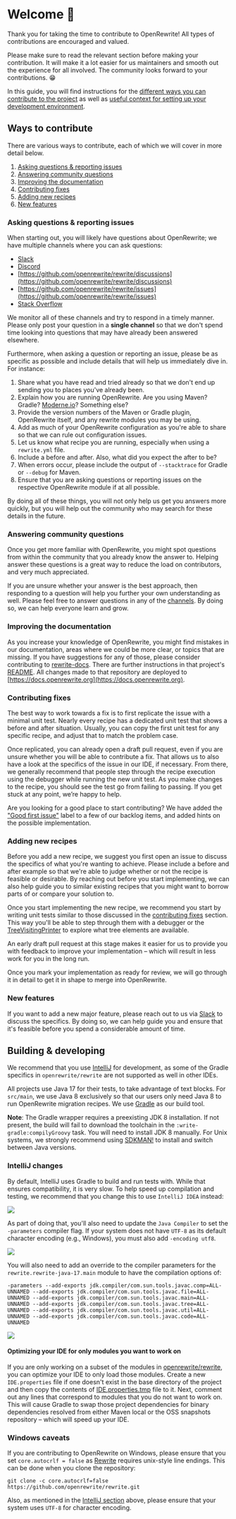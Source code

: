 # Welcome 👋

Thank you for taking the time to contribute to OpenRewrite! All types of contributions are encouraged and valued. 

Please make sure to read the relevant section before making your contribution. It will make it a lot easier for us maintainers and smooth out the experience for all involved. The community looks forward to your contributions. 😁

In this guide, you will find instructions for the [different ways you can contribute to the project](#ways-to-contribute) as well as [useful context for setting up your development environment](#building--developing).

## Ways to contribute

There are various ways to contribute, each of which we will cover in more detail below.

1. [Asking questions & reporting issues](#asking-questions--reporting-issues)
2. [Answering community questions](#answering-community-questions)
3. [Improving the documentation](#improving-the-documentation)
4. [Contributing fixes](#contributing-fixes)
5. [Adding new recipes](#adding-new-recipes)
6. [New features](#new-features)

### Asking questions & reporting issues

When starting out, you will likely have questions about OpenRewrite; we have multiple channels where you can ask questions:

* [Slack](https://join.slack.com/t/rewriteoss/shared_invite/zt-nj42n3ea-b~62rIHzb3Vo0E1APKCXEA)
* [Discord](https://discord.gg/xk3ZKrhWAb)
* [https://github.com/openrewrite/rewrite/discussions](https://github.com/openrewrite/rewrite/discussions)
* [https://github.com/openrewrite/rewrite/issues](https://github.com/openrewrite/rewrite/issues)
* [Stack Overflow](https://stackoverflow.com/questions/tagged/openrewrite)

We monitor all of these channels and try to respond in a timely manner. Please only post your question in a **single channel** so that we don't spend time looking into questions that may have already been answered elsewhere.

Furthermore, when asking a question or reporting an issue, please be as specific as possible and include details that will help us immediately dive in. For instance:

1. Share what you have read and tried already so that we don't end up sending you to places you've already been.
2. Explain how you are running OpenRewrite. Are you using Maven? Gradle? [Moderne.io](https://app.moderne.io)? Something else?
3. Provide the version numbers of the Maven or Gradle plugin, OpenRewrite itself, and any rewrite modules you may be using.
4. Add as much of your OpenRewrite configuration as you're able to share so that we can rule out configuration issues.
5. Let us know what recipe you are running, especially when using a `rewrite.yml` file.
6. Include a before and after. Also, what did you expect the after to be?
7. When errors occur, please include the output of `--stacktrace` for Gradle or `--debug` for Maven.
8. Ensure that you are asking questions or reporting issues on the respective OpenRewrite module if at all possible.

By doing all of these things, you will not only help us get you answers more quickly, but you will help out the community who may search for these details in the future.

### Answering community questions

Once you get more familiar with OpenRewrite, you might spot questions from within the community that you already know the answer to. Helping answer these questions is a great way to reduce the load on contributors, and very much appreciated.

If you are unsure whether your answer is the best approach, then responding to a question will help you further your own understanding as well. Please feel free to answer questions in any of the [channels](#asking-questions--reporting-issues). By doing so, we can help everyone learn and grow.

### Improving the documentation

As you increase your knowledge of OpenRewrite, you might find mistakes in our documentation, areas where we could be more clear, or topics that are missing. If you have suggestions for any of those, please consider contributing to [rewrite-docs](https://github.com/openrewrite/rewrite-docs). There are further instructions in that project's [README](https://github.com/openrewrite/rewrite-docs#readme). All changes made to that repository are deployed to [https://docs.openrewrite.org](https://docs.openrewrite.org).

### Contributing fixes

The best way to work towards a fix is to first replicate the issue with a minimal unit test. Nearly every recipe has a dedicated unit test that shows a before and after situation. Usually, you can copy the first unit test for any specific recipe, and adjust that to match the problem case. 

Once replicated, you can already open a draft pull request, even if you are unsure whether you will be able to contribute a fix. That allows us to also have a look at the specifics of the issue in our IDE, if necessary. From there, we generally recommend that people step through the recipe execution using the debugger while running the new unit test. As you make changes to the recipe, you should see the test go from failing to passing. If you get stuck at any point, we’re happy to help.

Are you looking for a good place to start contributing? We have added the ["Good first issue"](https://github.com/orgs/openrewrite/projects/4/views/10?filterQuery=label%3A%22good+first+issue%22) label to a few of our backlog items, and added hints on the possible implementation.

### Adding new recipes

Before you add a new recipe, we suggest you first open an issue to discuss the specifics of what you're wanting to achieve. Please include a before and after example so that we're able to judge whether or not the recipe is feasible or desirable. By reaching out before you start implementing, we can also help guide you to similar existing recipes that you might want to borrow parts of or compare your solution to.

Once you start implementing the new recipe, we recommend you start by writing unit tests similar to those discussed in the [contributing fixes](#contributing-fixes) section. This way you'll be able to step through them with a debugger or the [TreeVisitingPrinter](https://docs.openrewrite.org/concepts-explanations/tree-visiting-printer) to explore what tree elements are available.

An early draft pull request at this stage makes it easier for us to provide you with feedback to improve your implementation – which will result in less work for you in the long run. 

Once you mark your implementation as ready for review, we will go through it in detail to get it in shape to merge into OpenRewrite.

### New features

If you want to add a new major feature, please reach out to us via [Slack](https://join.slack.com/t/rewriteoss/shared_invite/zt-nj42n3ea-b~62rIHzb3Vo0E1APKCXEA) to discuss the specifics. By doing so, we can help guide you and ensure that it's feasible before you spend a considerable amount of time.

## Building & developing

We recommend that you use [IntelliJ](https://www.jetbrains.com/idea/) for development, as some of the Gradle specifics in `openrewrite/rewrite` are not supported as well in other IDEs. 

All projects use Java 17 for their tests, to take advantage of text blocks. For `src/main`, we use Java 8 exclusively so that our users only need Java 8 to run OpenRewrite migration recipes. We use [Gradle](https://gradle.org/) as our build tool.

**Note**: The Gradle wrapper requires a preexisting JDK 8 installation. If not present, the build will fail to download the toolchain in the `:write-gradle:compilyGroovy` task. You will need to install JDK 8 manually. For Unix systems, we strongly recommend using [SDKMAN!](https://sdkman.io/) to install and switch between Java versions. 

### IntelliJ changes

By default, IntelliJ uses Gradle to build and run tests with. While that ensures compatibility, it is very slow. To help speed up compilation and testing, we recommend that you change this to use `IntelliJ IDEA` instead:

![](/resources/gradle-select.png)

As part of doing that, you'll also need to update the `Java Compiler` to set the `-parameters` compiler flag. If your system does not have `UTF-8` as its default character encoding (e.g., Windows), you must also add `-encoding utf8`.

![](/resources/parameters.png)

You will also need to add an override to the compiler parameters for the `rewrite.rewrite-java-17.main` module to have the compilation options of: 

```
-parameters --add-exports jdk.compiler/com.sun.tools.javac.comp=ALL-UNNAMED --add-exports jdk.compiler/com.sun.tools.javac.file=ALL-UNNAMED --add-exports jdk.compiler/com.sun.tools.javac.main=ALL-UNNAMED --add-exports jdk.compiler/com.sun.tools.javac.tree=ALL-UNNAMED --add-exports jdk.compiler/com.sun.tools.javac.util=ALL-UNNAMED --add-exports jdk.compiler/com.sun.tools.javac.code=ALL-UNNAMED
```

![](/resources/compilation-options.png)

#### Optimizing your IDE for only modules you want to work on

If you are only working on a subset of the modules in [openrewrite/rewrite](https://github.com/openrewrite/rewrite), you can optimize your IDE to only load those modules. Create a new `IDE.properties` file if one doesn't exist in the base directory of the project and then copy the contents of [IDE.properties.tmp](https://github.com/openrewrite/rewrite/blob/main/IDE.properties.tmp) file to it. Next, comment out any lines that correspond to modules that you do not want to work on. This will cause Gradle to swap those project dependencies for binary dependencies resolved from either Maven local or the OSS snapshots repository – which will speed up your IDE.

### Windows caveats

If you are contributing to OpenRewrite on Windows, please ensure that you set `core.autocrlf = false` as [Rewrite](https://github.com/openrewrite/rewrite) requires unix-style line endings. This can be done when you clone the repository:

```shell
git clone -c core.autocrlf=false https://github.com/openrewrite/rewrite.git
```

Also, as mentioned in the [IntelliJ section](#intellij-changes) above, please ensure that your system uses `UTF-8` for character encoding.
